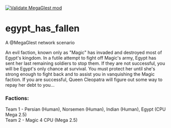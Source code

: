 [![Validate MegaGlest mod](https://github.com/zetaglest/egypt_has_fallen/actions/workflows/test.yml/badge.svg)](https://github.com/zetaglest/egypt_has_fallen/actions/workflows/test.yml)

# egypt_has_fallen

A @MegaGlest network scenario

An evil faction, known only as "Magic" has invaded and destroyed most
of Egypt's kingdom. In a futile attempt to fight off Magic's army,
Egypt has sent her last remaining soldiers to stop them. If they are
not successful, you will be Egypt's only chance at survival. You must
protect her until she's strong enough to fight back and to assist you
in vanquishing the Magic faction. If you are successful, Queen
Cleopatra will figure out some way to repay her debt to you...

### Factions:

Team 1 - Persian (Human), Norsemen (Human), Indian (Human), Egypt (CPU Mega 2.5)<br />
Team 2 - Magic 4 CPU (Mega 2.5)
